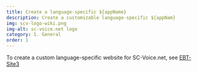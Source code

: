 ```yaml
---
title: Create a language-specific ${appName}
description: Create a customizable language-specific ${appNam}
img: scv-logo-wiki.png
img-alt: sc-voice.net logo
category: 1. General
order: 1
---
```


To create a custom language-specific website for SC-Voice.net,
see [EBT-Site3](https://github.com/sc-voice/ebt-site3)
